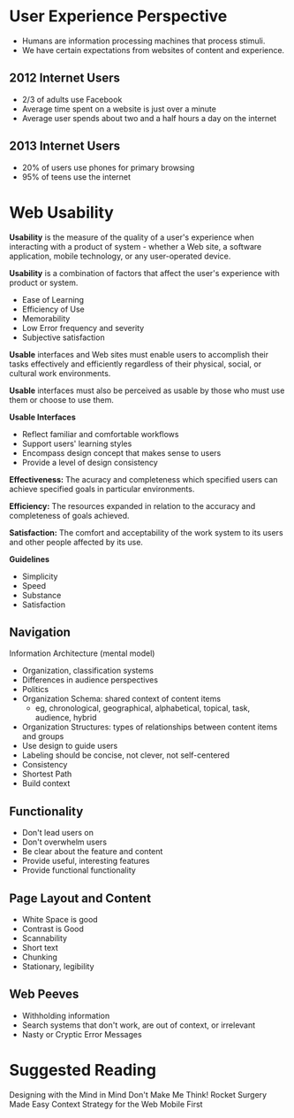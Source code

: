 User Experience Perspective
===========================
- Humans are information processing machines that process stimuli.
- We have certain expectations from websites of content and experience.

2012 Internet Users
-------------------
- 2/3 of adults use Facebook
- Average time spent on a website is just over a minute
- Average user spends about two and a half hours a day on the internet

2013 Internet Users
-------------------
- 20% of users use phones for primary browsing
- 95% of teens use the internet

Web Usability
=============
**Usability** is the measure of the quality of a user's experience when interacting with a product of system - whether a Web site, a software application, mobile technology, or any user-operated device.

**Usability** is a combination of factors that affect the user's experience with product or system.

- Ease of Learning
- Efficiency of Use
- Memorability
- Low Error frequency and severity
- Subjective satisfaction

**Usable** interfaces and Web sites must enable users to accomplish their tasks effectively and efficiently regardless of their physical, social, or cultural work environments.

**Usable** interfaces must also be perceived as usable by those who must use them or choose to use them.

**Usable Interfaces**

- Reflect familiar and comfortable workflows
- Support users' learning styles
- Encompass design concept that makes sense to users
- Provide a level of design consistency

**Effectiveness:** The acuracy and completeness which specified users can achieve specified goals in particular environments.

**Efficiency:** The resources expanded in relation to the accuracy and completeness of goals achieved.

**Satisfaction:** The comfort and acceptability of the work system to its users and other people affected by its use.

**Guidelines**
- Simplicity
- Speed
- Substance
- Satisfaction

Navigation
----------
Information Architecture (mental model)
- Organization, classification systems
- Differences in audience perspectives
- Politics
- Organization Schema: shared context of content items
	- eg, chronological, geographical, alphabetical, topical, task, audience, hybrid
- Organization Structures: types of relationships between content items and groups
- Use design to guide users
- Labeling should be concise, not clever, not self-centered
- Consistency
- Shortest Path
- Build context

Functionality
-------------
- Don't lead users on
- Don't overwhelm users
- Be clear about the feature and content
- Provide useful, interesting features
- Provide functional functionality

Page Layout and Content
-----------------------
- White Space is good
- Contrast is Good
- Scannability
- Short text
- Chunking
- Stationary, legibility

Web Peeves
----------
- Withholding information
- Search systems that don't work, are out of context, or irrelevant
- Nasty or Cryptic Error Messages

Suggested Reading
=================
Designing with the Mind in Mind
Don't Make Me Think!
Rocket Surgery Made Easy
Context Strategy for the Web
Mobile First